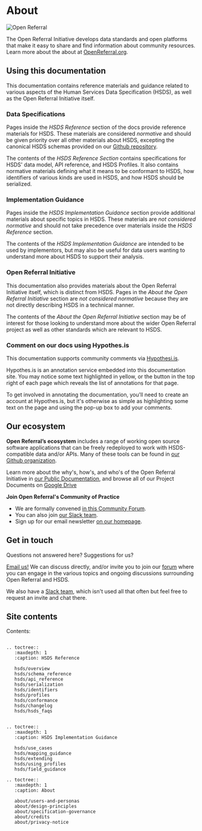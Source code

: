 About
=====

![Open Referral](assets/OpenReferral_Logo_Green.png)

The Open Referral Initiative develops data standards and open platforms that make it easy to share and find information about community resources. Learn more about the about at [OpenReferral.org](https://www.openreferral.org).

## Using this documentation

This documentation contains reference materials and guidance related to various aspects of the Human Services Data Specification (HSDS), as well as the Open Referral Initiative itself.

### Data Specifications

Pages inside the *HSDS Reference* section of the docs provide reference materials for HSDS. These materials are considered *normative* and should be given priority over all other materials about HSDS, excepting the canonical HSDS schemas provided on our [Github repository](https://github.com/openreferral/specification).

The contents of the *HSDS Reference Section* contains specifications for HSDS' data model, API reference, and HSDS Profiles. It also contains normative materials defining what it means to be conformant to HSDS, how identifiers of various kinds are used in HSDS, and how HSDS should be serialized.

### Implementation Guidance

Pages inside the *HSDS Implementation Guidance* section provide additional materials about specific topics in HSDS. These materials are *not considered normative* and should not take precedence over materials inside the *HSDS Reference* section.

The contents of the *HSDS Implementation Guidance* are intended to be used by implementors, but may also be useful for data users wanting to understand more about HSDS to support their analysis.

### Open Referral Initiative

This documentation also provides materials about the Open Referral Initiative itself, which is distinct from HSDS. Pages in the *About the Open Referral Initiative* section are *not considered normative* because they are not directly describing HSDS in a technical manner.

The contents of the *About the Open Referral Initiative* section may be of interest for those looking to understand more about the wider Open Referral project as well as other standards which are relevant to HSDS.

### Comment on our docs using Hypothes.is

This documentation supports community comments via [Hypothesi.is](https://web.hypothes.is/).

Hypothes.is is an annotation service embedded into this documentation site. You may notice some text highlighted in yellow, or the button in the top right of each page which reveals the list of annotations for that page.

To get involved in annotating the documentation, you'll need to create an account at Hypothes.is, but it's otherwise as simple as highlighting some text on the page and using the pop-up box to add your comments.

## Our ecosystem

**Open Referral’s ecosystem** includes a range of working open source software applications that can be freely redeployed to work with HSDS-compatible data and/or APIs. Many of these tools can be found in [our Github organization](http://github.com/openreferral).

Learn more about the why's, how's, and who's of the Open Referral Initiative in [our Public Documentation](https://docs.google.com/document/d/17cJxF_1P6fafcsFJQERFQifKKc_kPbAKmAXwe2LWDcI/edit?usp=drive_web), and browse all of our Project Documents on [Google Drive](https://drive.google.com/drive/folders/0B-5CZ4ZLjTHqfk12WTFUbVk1NjBYMjRaZTlZRlN1UjhWMS1MN0tLV3Q4ejY3TWpOYWwwVDg?resourcekey=0-V8QRlJu4Jlrw40yN1U_TKQ&usp=sharing)

**Join Open Referral's Community of Practice**

* We are formally convened [in this Community Forum](https://forum.openreferral.org/).
* You can also join [our Slack team](https://openreferral.org/get-involved/join-our-slack-team/).
* Sign up for our email newsletter [on our homepage](https://openreferral.org/).

## Get in touch

Questions not answered here? Suggestions for us?

[Email us!](mailto:info@openreferral.org) We can discuss directly, and/or invite you to join our [forum](https://forum.openreferral.org) where you can engage in the various topics and ongoing discussions surrounding Open Referral and HSDS.

We also have a [Slack team](https://openreferral.org/get-involved/join-our-slack-team/), which isn't used all that often but feel free to request an invite and chat there.

## Site contents

Contents:

```{eval-rst}

.. toctree::
   :maxdepth: 1
   :caption: HSDS Reference

   hsds/overview
   hsds/schema_reference
   hsds/api_reference
   hsds/serialization
   hsds/identifiers
   hsds/profiles
   hsds/conformance
   hsds/changelog
   hsds/hsds_faqs


.. toctree::
   :maxdepth: 1
   :caption: HSDS Implementation Guidance

   hsds/use_cases
   hsds/mapping_guidance
   hsds/extending
   hsds/using_profiles
   hsds/field_guidance

.. toctree::
   :maxdepth: 1
   :caption: About

   about/users-and-personas
   about/design-principles
   about/specification-governance
   about/credits
   about/privacy-notice
```

